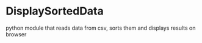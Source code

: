 # DisplaySortedData
python module that reads data from csv, sorts them and displays results on browser
